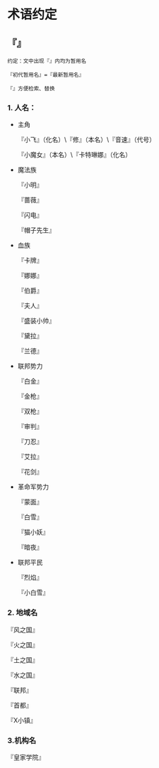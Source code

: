 # 术语约定


## 『』 			

```
约定：文中出现『』内均为暂用名

『初代暂用名』=『最新暂用名』

『』方便检索、替换
```


### 1. 人名：

- 主角

  『小飞』（化名）\『修』（本名）\『音速』（代号）

  『小魔女』（本名）\『卡特琳娜』（化名） 

- 魔法族

  『小明』

  『蔷薇』

  『闪电』

  『帽子先生』

- 血族

  『卡牌』

  『娜娜』

  『伯爵』

  『夫人』

  『盛装小帅』

  『黛拉』

  『兰德』

- 联邦势力

  『白金』

  『金枪』

  『双枪』

  『审判』

  『刀忍』

  『艾拉』

  『花剑』

- 革命军势力

  『蒙面』

  『白雪』

  『猫小妖』

  『暗夜』


- 联邦平民

  『烈焰』

  『小白雪』

### 2. 地域名

『风之国』

『火之国』

『土之国』

『水之国』

『联邦』

『首都』

『X小镇』

### 3.机构名

『皇家学院』



 



